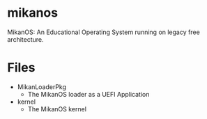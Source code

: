 # mikanos
MikanOS: An Educational Operating System running on legacy free architecture.

# Files

- MikanLoaderPkg
    - The MikanOS loader as a UEFI Application
- kernel
    - The MikanOS kernel
